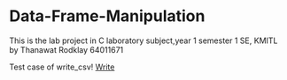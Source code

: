# Data-Frame-Manipulation
This is the lab project in C laboratory subject,year 1 semester 1 SE, KMITL
by Thanawat Rodklay 64011671

Test case of write_csv!
[Write](https://user-images.githubusercontent.com/90914534/146168189-5b1a156f-4d5d-49b7-abdf-253bc48044b6.png)

